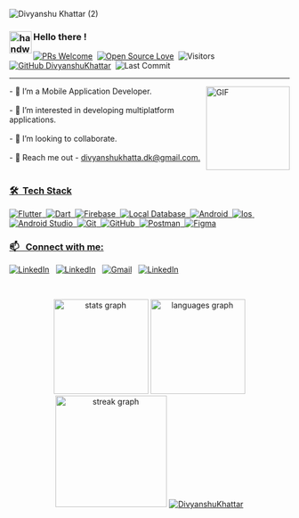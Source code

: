![Divyanshu Khattar (2)](https://github.com/user-attachments/assets/d6cccc7f-4d94-4599-bde5-d28bc5befd1e)

### <img alt="handwavegif" src="https://user-images.githubusercontent.com/39513876/112366216-8cfe7400-8cfe-11eb-8116-7d3dbae20e97.gif" width='40' align="left"/>  Hello there !
[![PRs Welcome](https://img.shields.io/badge/PRs-welcome-brightgreen.svg?style=flat&logo=github)](https://github.com/DivyanshuKhattar)&nbsp;
[![Open Source Love](https://img.shields.io/badge/Open%20Source-%F0%9F%A4%8D-Green)](https://github.com/DivyanshuKhattar)&nbsp;
<img alt="Visitors" src="https://komarev.com/ghpvc/?username=DivyanshuKhattar&style=flat&labelColor=black&logo=github&label=Profile+Views&color=29bf12"/>&nbsp;
[![GitHub DivyanshuKhattar](https://img.shields.io/github/followers/DivyanshuKhattar?label=follow&style=social)](https://github.com/DivyanshuKhattar)&nbsp;
<img alt="Last Commit" src="https://img.shields.io/github/last-commit/DivyanshuKhattar/DivyanshuKhattar?logo=markdown&label=LAST+UPDATE&color=29bf12&style=flat">
</p>

---

<img align="right" height="150px" alt="GIF" src="https://i.pinimg.com/originals/e4/26/70/e426702edf874b181aced1e2fa5c6cde.gif"/>
<p align="left">- 🌱 I’m a Mobile Application Developer.<br><br>- 👀 I’m interested in developing multiplatform applications.<br><br>- 💞️ I’m looking to collaborate.<br><br>- 💬 Reach me out - <a href="divyanshukhatta.dk@gmail.com">divyanshukhatta.dk@gmail.com.<br><br></p>


### 🛠 &nbsp;Tech Stack

![Flutter](https://img.shields.io/badge/-Flutter-05122A?style=for-the-badge&logo=flutter)&nbsp;
![Dart](https://img.shields.io/badge/-Dart-05122A?style=for-the-badge&logo=dart)&nbsp;
![Firebase](https://img.shields.io/badge/-Firebase-05122A?style=for-the-badge&logo=firebase)&nbsp;
![Local Database](https://img.shields.io/badge/-Local%20Database-05122A?style=for-the-badge&logo=local-database)&nbsp;
![Android](https://img.shields.io/badge/-Android-05122A?style=for-the-badge&logo=android&logoColor=FFA518)&nbsp;
![Ios](https://img.shields.io/badge/-Ios-05122A?style=for-the-badge&logo=Ios&logoColor=A8B9CC)&nbsp;
![Android Studio](https://img.shields.io/badge/-Android%20Studio-05122A?style=for-the-badge&logo=android-studio&logoColor=007ACC)&nbsp;
![Git](https://img.shields.io/badge/-Git-05122A?style=for-the-badge&logo=git)&nbsp;
![GitHub](https://img.shields.io/badge/-GitHub-05122A?style=for-the-badge&logo=github)&nbsp;
![Postman](https://img.shields.io/badge/-Postman-05122A?style=for-the-badge&logo=postman)&nbsp;
![Figma](https://img.shields.io/badge/-Figma-05122A?style=for-the-badge&logo=figma)



### 📫 &nbsp; Connect with me:


<a href="https://www.linkedin.com/in/divyanshu-khattar-4657a8182/"><img alt="LinkedIn" src="https://img.shields.io/badge/Linkedin%20-%230077B5.svg?&style=flat&logo=linkedin&logoColor=white"/></a> &nbsp;
<a href="https://stackoverflow.com/users/19457794/divyanshu-khattar"><img alt="LinkedIn" src="https://img.shields.io/badge/StackOverFlow-%230077B5.svg?&style=flat&logo=stackoverflow&logoColor=white"/></a> &nbsp;
<a href="mailto:divyanshukhatta.dk@gmail.com"><img alt="Gmail" src="https://img.shields.io/badge/Gmail-D14836?style=flat&logo=gmail&logoColor=white" /></a> &nbsp;
<a href="https://www.instagram.com/lucky_khattar/#"><img alt="LinkedIn" src="https://img.shields.io/badge/Instagram-%230077B5.svg?&style=flat&logo=instagram&logoColor=white"/></a> &nbsp;


<br><div align="center">
  <img src="https://github-readme-stats.vercel.app/api?username=DivyanshuKhattar&hide_title=false&hide_rank=false&show_icons=true&include_all_commits=true&count_private=true&disable_animations=false&theme=dark&locale=en&hide_border=false&order=1" height="170" alt="stats graph"  />
  <img src="https://github-readme-stats.vercel.app/api/top-langs?username=DivyanshuKhattar&locale=en&hide_title=false&layout=compact&card_width=320&langs_count=6&theme=dark&hide_border=false&order=2" height="170" alt="languages graph"  />
  <img src="https://streak-stats.demolab.com?user=DivyanshuKhattar&locale=en&mode=daily&theme=dark&hide_border=false&border_radius=5&order=3" height="200" alt="streak graph"  />
  <a href="https://github.com/ryo-ma/github-profile-trophy"><img src="https://github-profile-trophy.vercel.app/?username=DivyanshuKhattar&column=4&margin-w=4&margin-h=4&theme=onedark" alt="DivyanshuKhattar" /></a> 
</div>

